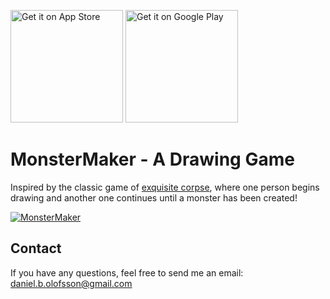 <a href='https://apps.apple.com/us/app/monstermaker-a-drawing-game/id1512945753'><img alt='Get it on App Store' src='https://devimages-cdn.apple.com/app-store/marketing/guidelines/images/badge-download-on-the-app-store.svg' width="180"/></a> <a href='https://play.google.com/store/apps/details?id=se.duvana.exquisitecorpse'><img alt='Get it on Google Play' src='https://play.google.com/intl/en_us/badges/static/images/badges/en_badge_web_generic.png' width="180"/></a>


# MonsterMaker - A Drawing Game

Inspired by the classic game of [exquisite corpse](https://en.wikipedia.org/wiki/Exquisite_corpse), where one person begins drawing and another one continues until a monster has been created!

[![MonsterMaker](https://yt-embed.herokuapp.com/embed?v=LtWeEh5C52g)](https://yt-embed.herokuapp.com/embed?v=LtWeEh5C52g "MonsterMaker")


## Contact

If you have any questions, feel free to send me an email: daniel.b.olofsson@gmail.com

